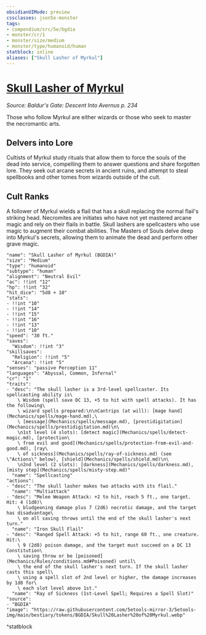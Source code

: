 ```yaml
---
obsidianUIMode: preview
cssclasses: json5e-monster
tags:
- compendium/src/5e/bgdia
- monster/cr/1
- monster/size/medium
- monster/type/humanoid/human
statblock: inline
aliases: ["Skull Lasher of Myrkul"]
---
```

# [Skull Lasher of Myrkul](Mechanics\bestiary\humanoid/skull-lasher-of-myrkul-bgdia.md)
*Source: Baldur's Gate: Descent Into Avernus p. 234*  

Those who follow Myrkul are either wizards or those who seek to master the necromantic arts.

## Delvers into Lore

Cultists of Myrkul study rituals that allow them to force the souls of the dead into service, compelling them to answer questions and share forgotten lore. They seek out arcane secrets in ancient ruins, and attempt to steal spellbooks and other tomes from wizards outside of the cult.

## Cult Ranks

A follower of Myrkul wields a flail that has a skull replacing the normal flail's striking head. Necromites are initiates who have not yet mastered arcane magic and rely on their flails in battle. Skull lashers are spellcasters who use magic to augment their combat abilities. The Masters of Souls delve deep into Myrkul's secrets, allowing them to animate the dead and perform other grave magic.

```statblock
"name": "Skull Lasher of Myrkul (BGDIA)"
"size": "Medium"
"type": "humanoid"
"subtype": "human"
"alignment": "Neutral Evil"
"ac": !!int "12"
"hp": !!int "32"
"hit_dice": "5d8 + 10"
"stats":
- !!int "10"
- !!int "14"
- !!int "15"
- !!int "16"
- !!int "13"
- !!int "10"
"speed": "30 ft."
"saves":
  "Wisdom": !!int "3"
"skillsaves":
  "Religion": !!int "5"
  "Arcana": !!int "5"
"senses": "passive Perception 11"
"languages": "Abyssal, Common, Infernal"
"cr": "1"
"traits":
- "desc": "The skull lasher is a 3rd-level spellcaster. Its spellcasting ability is\
    \ Wisdom (spell save DC 13, +5 to hit with spell attacks). It has the following\
    \ wizard spells prepared:\n\nCantrips (at will): [mage hand](Mechanics/spells/mage-hand.md),\
    \ [message](Mechanics/spells/message.md), [prestidigitation](Mechanics/spells/prestidigitation.md)\n\
    \n1st level (4 slots): [detect magic](Mechanics/spells/detect-magic.md), [protection\
    \ from evil and good](Mechanics/spells/protection-from-evil-and-good.md), [ray\
    \ of sickness](Mechanics/spells/ray-of-sickness.md) (see \"Actions\" below), [shield](Mechanics/spells/shield.md)\n\
    \n2nd level (2 slots): [darkness](Mechanics/spells/darkness.md), [misty step](Mechanics/spells/misty-step.md)"
  "name": "Spellcasting"
"actions":
- "desc": "The skull lasher makes two attacks with its flail."
  "name": "Multiattack"
- "desc": "Melee Weapon Attack: +2 to hit, reach 5 ft., one target. Hit: 4 (1d8)\
    \ bludgeoning damage plus 7 (2d6) necrotic damage, and the target has disadvantage\
    \ on all saving throws until the end of the skull lasher's next turn."
  "name": "Iron Skull Flail"
- "desc": "Ranged Spell Attack: +5 to hit, range 60 ft., one creature. Hit:\
    \ 9 (2d8) poison damage, and the target must succeed on a DC 13 Constitution\
    \ saving throw or be [poisoned](Mechanics/Rules/conditions.md#Poisoned) until\
    \ the end of the skull lasher's next turn. If the skull lasher casts this spell\
    \ using a spell slot of 2nd level or higher, the damage increases by 1d8 for\
    \ each slot level above 1st."
  "name": "Ray of Sickness (1st-Level Spell; Requires a Spell Slot)"
"source":
- "BGDIA"
"image": "https://raw.githubusercontent.com/5etools-mirror-3/5etools-img/main/bestiary/tokens/BGDIA/Skull%20Lasher%20of%20Myrkul.webp"
```
^statblock